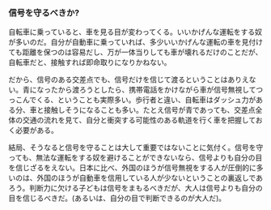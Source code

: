 
### 信号を守るべきか?

自転車に乗っていると、車を見る目が変わってくる。いいかげんな運転をする奴が多いのだ。自分が自動車に乗っていれば、多少いいかげんな運転の車を見付けても距離を保つのは容易だし、万が一体当りしても車が壊れるだけのことだが、自転車だと、接触すれば即命取りになりかねない。



だから、信号のある交差点でも、信号だけを信じて渡るということはありえない。青になったから渡ろうとしたら、携帯電話をかけながら車が信号無視してつっこんでくる、ということも実際多い。歩行者と違い、自転車はダッシュ力がある分、車と接触しそうになることも多い。たとえ信号が青であっても、交差点全体の交通の流れを見て、自分と衝突する可能性のある軌道を行く車を把握しておく必要がある。



結局、そうなると信号を守ることは大して重要ではないことに気付く。信号を守っても、無法な運転をする奴を避けることができないなら、信号よりも自分の目を信じざるをえない。日本に比べ、外国のほうが信号無視をする人が圧倒的に多いのは、外国のほうが自動車を信用している人が少ないということの裏返しであろう。判断力に欠ける子どもは信号をまもるべきだが、大人は信号よりも自分の目を信じるべきだ。(あるいは、自分の目で判断できるのが大人だ)。

<!--  -->


